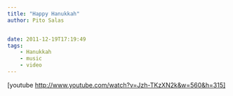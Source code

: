 ```yaml
---
title: "Happy Hanukkah"
author: Pito Salas


date: 2011-12-19T17:19:49
tags:
    - Hanukkah
    - music
    - video
---
```




[youtube http://www.youtube.com/watch?v=Jzh-TKzXN2k&w=560&h=315]


